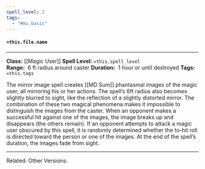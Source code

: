 ```yaml
---
spell_level: 2
tags:
  - "#mu_basic"
---
```


#### `=this.file.name`
___
**Class:** [[Magic User]]
**Spell Level:** `=this.spell_level`  
**Range:**  6 ft radius around caster
**Duration:**  1 hour or until destroyed
**Tags:** `=this.tags`

The mirror image spell creates [[MD Sum]] phantasmal images of the magic user, all mirroring his or her actions. The spell’s 6ft radius also becomes slightly blurred to sight, like the reflection of a slightly distorted mirror. The combination of these two magical phenomena makes it impossible to distinguish the images from the caster. When an opponent makes a successful hit against one of the images, the image breaks up and disappears (the others remain). If an opponent attempts to attack a magic user obscured by this spell, it is randomly determined whether the to-hit roll is directed toward the person or one of the images. At the end of the spell’s duration, the images fade from sight.
___

Related: 
Other Versions:
